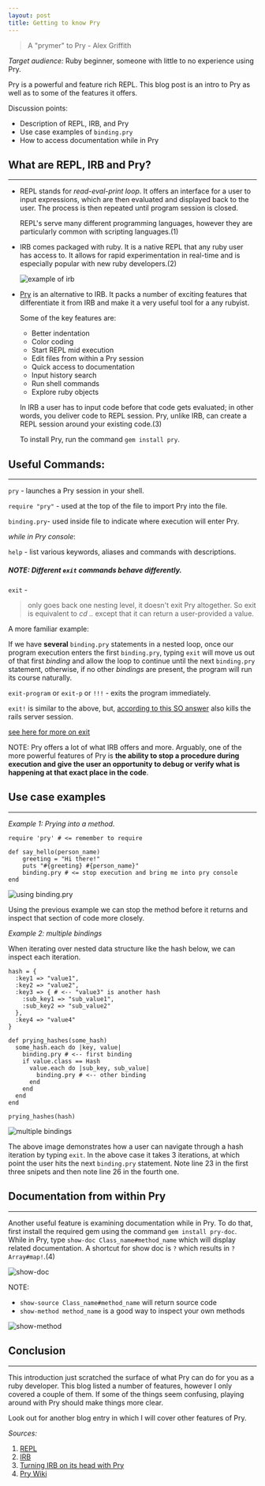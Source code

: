 ```yaml
---
layout: post
title: Getting to know Pry
---
```


> A "prymer" to Pry - Alex Griffith

*Target audience:* Ruby beginner, someone with little to no experience using Pry.

Pry is a powerful and feature rich REPL. This blog post is an intro to Pry as 
well as to some of the features it offers.

Discussion points:

* Description of REPL, IRB, and Pry
* Use case examples of `binding.pry`
* How to access documentation while in Pry


## What are REPL, IRB and Pry?

----

* REPL stands for *read-eval-print loop*. It offers an interface for a 
user to input expressions, which are then evaluated and displayed back to the 
user. The process is then repeated until program session is closed.

    REPL's serve many different programming languages, however they are 
    particularly common with scripting languages.(1)

* IRB comes packaged with ruby. It is a native REPL that any ruby user has 
access to. It allows for rapid experimentation in real-time and is especially 
popular with new ruby developers.(2)

    ![example of irb](http://i.imgur.com/4lbMJmN.png)

* [Pry](http://pryrepl.org/) is an alternative to IRB. It packs a number of 
exciting features that differentiate it from IRB and make it a very useful 
tool for a any rubyist.

    Some of the key features are:

    * Better indentation
    * Color coding
    * Start REPL mid execution
    * Edit files from within a Pry session
    * Quick access to documentation
    * Input history search
    * Run shell commands
    * Explore ruby objects

    In IRB a user has to input code before that code gets evaluated; in other 
    words, you deliver code to REPL session. Pry, unlike IRB, can create a REPL 
    session around your existing code.(3)

    To install Pry, run the command `gem install pry`.


## Useful Commands:

----

`pry` - launches a Pry session in your shell.

`require "pry"` - used at the top of the file to import Pry into the file.

`binding.pry`- used inside file to indicate where execution will enter Pry.

*while in Pry console*:

`help` - list various keywords, aliases and commands with descriptions.

##### NOTE: Different `exit` commands behave differently.

`exit` - 
> only goes back one nesting level, it doesn't exit Pry altogether. So 
exit is equivalent to _cd .._ except that it can return a user-provided a value.

A more familiar example:

If we have **several** `binding.pry` statements in a nested loop, once our 
program execution enters the first `binding.pry`, typing `exit` will move us 
out of that first _binding_ and allow the loop to continue until the next
`binding.pry` statement, otherwise, if no other _bindings_ are present, the 
program will run its course naturally.

`exit-program` or `exit-p` or `!!!` - exits the program immediately.

`exit!` is similar  to the above, but, [according to this SO answer](http://stackoverflow.com/a/18240464)
also kills the rails server session.

[see here for more on exit](https://github.com/pry/pry/wiki/State-navigation#exit-a-context-with-a-value)


NOTE: Pry offers a lot of what IRB offers and more. Arguably, one 
of the more powerful features of Pry is **the ability to stop a procedure during 
execution and give the user an opportunity to debug or verify what is happening 
at that exact place in the code**.


## Use case examples

----

*Example 1: Prying into a method.*

```
require 'pry' # <= remember to require

def say_hello(person_name)
    greeting = "Hi there!"
    puts "#{greeting} #{person_name}"
    binding.pry # <= stop execution and bring me into pry console
end
```

![using binding.pry](http://i.imgur.com/7mRq3ex.png)

Using the previous example we can stop the method before it returns and 
inspect that section of code more closely.

*Example 2: multiple bindings*

When iterating over nested data structure like the hash below, we can inspect 
each iteration.

```
hash = {
  :key1 => "value1",
  :key2 => "value2",
  :key3 => { # <-- "value3" is another hash
    :sub_key1 => "sub_value1",
    :sub_key2 => "sub_value2"
  },
  :key4 => "value4"
}
```

```
def prying_hashes(some_hash)
  some_hash.each do |key, value|
    binding.pry # <-- first binding
    if value.class == Hash
      value.each do |sub_key, sub_value|
        binding.pry # <-- other binding
      end
    end
  end
end

prying_hashes(hash)
```

![multiple bindings](http://i.imgur.com/k2WXWEC.png)

The above image demonstrates how a user can navigate through a hash iteration 
by typing `exit`. In the above case it takes 3 iterations, at which point the user 
hits the next `binding.pry` statement. Note line 23 in the first three 
snipets and then note line 26 in the fourth one.


## Documentation from within Pry

----

Another useful feature is examining documentation while in Pry. To do that, 
first install the required gem using the command `gem install pry-doc`. While 
in Pry, type `show-doc Class_name#method_name` which will display related 
documentation. A shortcut for show doc is `?` which results in `? Array#map!`.(4)

![show-doc](http://i.imgur.com/fIJzpVy.png)

NOTE: 

* `show-source Class_name#method_name` will return source code
* `show-method method_name` is a good way to inspect your own methods

![show-method](http://i.imgur.com/KAefRLk.png)

## Conclusion

----

This introduction just scratched the surface of what Pry can do for you as a 
ruby developer. This blog listed a number of features, however I only covered a 
couple of them. If some of the things seem confusing, playing around with Pry 
should make things more clear.


Look out for another blog entry in which I will cover other features of Pry.


*Sources:*

1. [REPL](https://en.wikipedia.org/wiki/Read%E2%80%93eval%E2%80%93print_loop)
2. [IRB](https://en.wikipedia.org/wiki/Interactive_Ruby_Shell)
3. [Turning IRB on its head with Pry](https://banisterfiend.wordpress.com/2011/01/27/turning-irb-on-its-head-with-pry/)
4. [Pry Wiki](https://github.com/pry/pry/wiki)